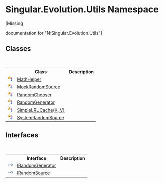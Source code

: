 # Singular.Evolution.Utils Namespace
 

\[Missing <summary> documentation for "N:Singular.Evolution.Utils"\]


## Classes
&nbsp;<table><tr><th></th><th>Class</th><th>Description</th></tr><tr><td>![Public class](media/pubclass.gif "Public class")</td><td><a href="bbce1819-ea5a-d666-8610-6d14b944b981">MathHelper</a></td><td /></tr><tr><td>![Public class](media/pubclass.gif "Public class")</td><td><a href="479e7d5d-3d7e-be72-9cc1-7f1df11d466e">MockRandomSource</a></td><td /></tr><tr><td>![Public class](media/pubclass.gif "Public class")</td><td><a href="cb00cea9-74e6-a1a1-8ec7-4d48c2888e2b">RandomChooser</a></td><td /></tr><tr><td>![Public class](media/pubclass.gif "Public class")</td><td><a href="0a7f0aa3-9689-dee5-3781-57ec96d060c4">RandomGenerator</a></td><td /></tr><tr><td>![Public class](media/pubclass.gif "Public class")</td><td><a href="101cfad4-680d-980f-7849-bcd9c302d319">SimpleLRUCache(K, V)</a></td><td /></tr><tr><td>![Public class](media/pubclass.gif "Public class")</td><td><a href="04cfd437-7642-cf5f-f1e5-49bd56c4148f">SystemRandomSource</a></td><td /></tr></table>

## Interfaces
&nbsp;<table><tr><th></th><th>Interface</th><th>Description</th></tr><tr><td>![Public interface](media/pubinterface.gif "Public interface")</td><td><a href="1a505df9-17bd-2b3c-3904-6599504965ae">IRandomGenerator</a></td><td /></tr><tr><td>![Public interface](media/pubinterface.gif "Public interface")</td><td><a href="a0204962-298c-bff9-ed42-e9b55afad042">IRandomSource</a></td><td /></tr></table>&nbsp;
